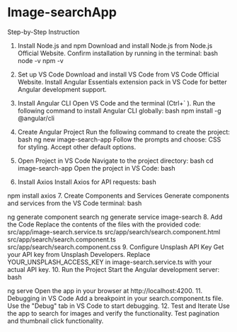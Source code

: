 # Image-searchApp

Step-by-Step Instruction
1. Install Node.js and npm
Download and install Node.js from Node.js Official Website.
Confirm installation by running in the terminal:
bash
node -v
npm -v
2. Set up VS Code
Download and install VS Code from VS Code Official Website.
Install Angular Essentials extension pack in VS Code for better Angular development support.
3. Install Angular CLI
Open VS Code and the terminal (Ctrl+` ).
Run the following command to install Angular CLI globally:
bash
npm install -g @angular/cli
4. Create Angular Project
Run the following command to create the project:
bash
ng new image-search-app
Follow the prompts and choose:
CSS for styling.
Accept other default options.
5. Open Project in VS Code
Navigate to the project directory:
bash
cd image-search-app
Open the project in VS Code:
bash

6. Install Axios
Install Axios for API requests:
bash

npm install axios
7. Create Components and Services
Generate components and services from the VS Code terminal:
bash

ng generate component search
ng generate service image-search
8. Add the Code
Replace the contents of the files with the provided code:
src/app/image-search.service.ts
src/app/search/search.component.html
src/app/search/search.component.ts
src/app/search/search.component.css
9. Configure Unsplash API Key
Get your API key from Unsplash Developers.
Replace YOUR_UNSPLASH_ACCESS_KEY in image-search.service.ts with your actual API key.
10. Run the Project
Start the Angular development server:
bash

ng serve
Open the app in your browser at http://localhost:4200.
11. Debugging in VS Code
Add a breakpoint in your search.component.ts file.
Use the "Debug" tab in VS Code to start debugging.
12. Test and Iterate
Use the app to search for images and verify the functionality.
Test pagination and thumbnail click functionality.
